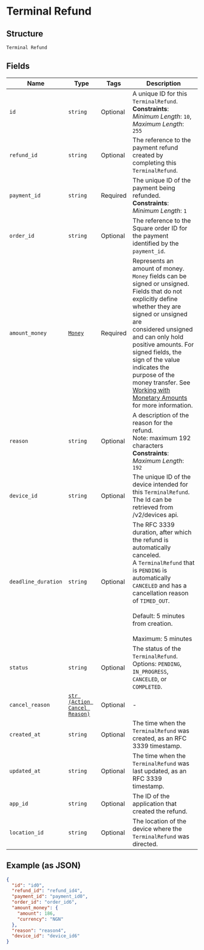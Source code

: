 
# Terminal Refund

## Structure

`Terminal Refund`

## Fields

| Name | Type | Tags | Description |
|  --- | --- | --- | --- |
| `id` | `string` | Optional | A unique ID for this `TerminalRefund`.<br>**Constraints**: *Minimum Length*: `10`, *Maximum Length*: `255` |
| `refund_id` | `string` | Optional | The reference to the payment refund created by completing this `TerminalRefund`. |
| `payment_id` | `string` | Required | The unique ID of the payment being refunded.<br>**Constraints**: *Minimum Length*: `1` |
| `order_id` | `string` | Optional | The reference to the Square order ID for the payment identified by the `payment_id`. |
| `amount_money` | [`Money`](../../doc/models/money.md) | Required | Represents an amount of money. `Money` fields can be signed or unsigned.<br>Fields that do not explicitly define whether they are signed or unsigned are<br>considered unsigned and can only hold positive amounts. For signed fields, the<br>sign of the value indicates the purpose of the money transfer. See<br>[Working with Monetary Amounts](https://developer.squareup.com/docs/build-basics/working-with-monetary-amounts)<br>for more information. |
| `reason` | `string` | Optional | A description of the reason for the refund.<br>Note: maximum 192 characters<br>**Constraints**: *Maximum Length*: `192` |
| `device_id` | `string` | Optional | The unique ID of the device intended for this `TerminalRefund`.<br>The Id can be retrieved from /v2/devices api. |
| `deadline_duration` | `string` | Optional | The RFC 3339 duration, after which the refund is automatically canceled.<br>A `TerminalRefund` that is `PENDING` is automatically `CANCELED` and has a cancellation reason<br>of `TIMED_OUT`.<br><br>Default: 5 minutes from creation.<br><br>Maximum: 5 minutes |
| `status` | `string` | Optional | The status of the `TerminalRefund`.<br>Options: `PENDING`, `IN_PROGRESS`, `CANCELED`, or `COMPLETED`. |
| `cancel_reason` | [`str (Action Cancel Reason)`](../../doc/models/action-cancel-reason.md) | Optional | - |
| `created_at` | `string` | Optional | The time when the `TerminalRefund` was created, as an RFC 3339 timestamp. |
| `updated_at` | `string` | Optional | The time when the `TerminalRefund` was last updated, as an RFC 3339 timestamp. |
| `app_id` | `string` | Optional | The ID of the application that created the refund. |
| `location_id` | `string` | Optional | The location of the device where the `TerminalRefund` was directed. |

## Example (as JSON)

```json
{
  "id": "id0",
  "refund_id": "refund_id4",
  "payment_id": "payment_id0",
  "order_id": "order_id6",
  "amount_money": {
    "amount": 186,
    "currency": "NGN"
  },
  "reason": "reason4",
  "device_id": "device_id6"
}
```

